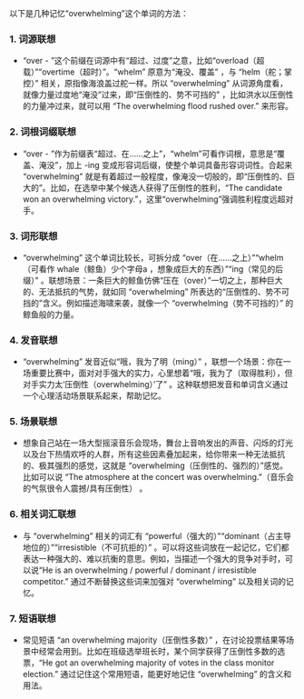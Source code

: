 以下是几种记忆“overwhelming”这个单词的方法：

### 1. 词源联想
 - “over - ”这个前缀在词源中有“超过、过度”之意，比如“overload（超载）”“overtime（超时）”。“whelm” 原意为“淹没、覆盖” ，与 “helm（舵；掌控）” 相关，原指像海浪盖过舵一样。所以 “overwhelming” 从词源角度看，就像力量过度地“淹没”过来，即“压倒性的、势不可挡的” ，比如洪水以压倒性的力量冲过来，就可以用 “The overwhelming flood rushed over.” 来形容。

### 2. 词根词缀联想
 - “over - ”作为前缀表“超过、在……之上”，“whelm”可看作词根，意思是“覆盖、淹没”，加上 -ing 变成形容词后缀，使整个单词具备形容词词性。合起来 “overwhelming” 就是有着超过一般程度，像淹没一切般的，即“压倒性的、巨大的”。比如，在选举中某个候选人获得了压倒性的胜利，“The candidate won an overwhelming victory.”，这里“overwhelming”强调胜利程度远超对手。

### 3. 词形联想
 - “overwhelming” 这个单词比较长，可拆分成 “over（在……之上）”“whelm（可看作 whale（鲸鱼）少个字母a ，想象成巨大的东西）”“ing（常见的后缀）” 。联想场景：一条巨大的鲸鱼仿佛“压在（over）”一切之上，那种巨大的、无法抵抗的气势，就如同 “overwhelming” 所表达的“压倒性的、势不可挡的”含义。例如描述海啸来袭，就像一个 “overwhelming（势不可挡的）” 的鲸鱼般的力量。

### 4. 发音联想
 - “overwhelming” 发音近似“哦，我为了明（ming）” ，联想一个场景：你在一场重要比赛中，面对对手强大的实力，心里想着“哦，我为了（取得胜利），但对手实力太‘压倒性（overwhelming）’了” 。这种联想把发音和单词含义通过一个心理活动场景联系起来，帮助记忆。

### 5. 场景联想
 - 想象自己站在一场大型摇滚音乐会现场，舞台上音响发出的声音、闪烁的灯光以及台下热情欢呼的人群，所有这些因素叠加起来，给你带来一种无法抵抗的、极其强烈的感觉，这就是 “overwhelming（压倒性的、强烈的）”感觉。比如可以说 “The atmosphere at the concert was overwhelming.”（音乐会的气氛很令人震撼/具有压倒性） 。

### 6. 相关词汇联想
 - 与 “overwhelming” 相关的词汇有 “powerful（强大的）”“dominant（占主导地位的）”“irresistible（不可抗拒的）” 。可以将这些词放在一起记忆，它们都表达一种强大的、难以抗衡的意思。例如，当描述一个强大的竞争对手时，可以说“He is an overwhelming / powerful / dominant / irresistible competitor.” 通过不断替换这些词来加强对 “overwhelming” 以及相关词的记忆。

### 7. 短语联想
 - 常见短语 “an overwhelming majority（压倒性多数）” ，在讨论投票结果等场景中经常会用到。比如在班级选举班长时，某个同学获得了压倒性多数的选票，“He got an overwhelming majority of votes in the class monitor election.” 通过记住这个常用短语，能更好地记住 “overwhelming” 的含义和用法。 
